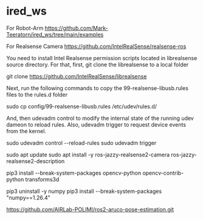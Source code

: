 # ired_ws

For Robot-Arm https://github.com/Mark-Teeratorn/ired_ws/tree/main/examples


For Realsense Camera https://github.com/IntelRealSense/realsense-ros

You need to install Intel Realsense permission scripts located in librealsense source directory.
  For that, first, git clone the librealsense to a local folder

git clone https://github.com/IntelRealSense/librealsense

Next, run the following commands to copy the 99-realsense-libusb.rules files to the rules.d folder

sudo cp config/99-realsense-libusb.rules /etc/udev/rules.d/

And, then udevadm control to modify the internal state of the running udev dameon to reload rules. Also, udevadm trigger to request device events from the kernel.

sudo udevadm control --reload-rules
sudo udevadm trigger

sudo apt update
sudo apt install -y ros-jazzy-realsense2-camera ros-jazzy-realsense2-description

pip3 install --break-system-packages opencv-python opencv-contrib-python transforms3d

pip3 uninstall -y numpy
pip3 install --break-system-packages "numpy==1.26.4"

https://github.com/AIRLab-POLIMI/ros2-aruco-pose-estimation.git
